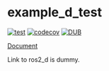 # example_d_test

[![test](https://github.com/nonanonno/example_d_test/actions/workflows/test.yml/badge.svg)](https://github.com/nonanonno/example_d_test/actions/workflows/test.yml)
[![codecov](https://codecov.io/gh/nonanonno/example_d_test/branch/main/graph/badge.svg?token=UETYAQY43L)](https://codecov.io/gh/nonanonno/example_d_test)
[![DUB](https://img.shields.io/dub/v/ros2_d)](https://code.dlang.org/packages/ros2_d)

[Document](https://nonanonno.github.io/example_d_test/)

Link to ros2_d is dummy.
